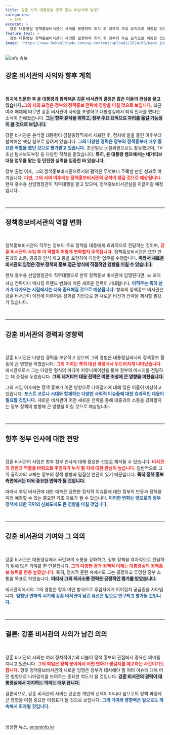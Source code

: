 ```yaml
---
title: 강훈 사의 대통령실 정책 홍보 비상사태 발생!
categories:
  - 정치
excerpt: >
  강훈 대통령실 정책홍보비서관이 사의를 표명하며 휴식 후 정부의 주요 요직으로 이동할 것으로 예상됩니다. 그의 퇴직은 윤 대통령과의 깊은 인연을 떠나 중요한 변화의 신호탄이 될 것입니다.
feature_text: >
  강훈 대통령실 정책홍보비서관이 사의를 표명하며 휴식 후 정부의 주요 요직으로 이동할 것으로 예상됩니다. 그의 퇴직은 윤 대통령과의 깊은 인연을 떠나 중요한 변화의 신호탄이 될 것입니다.
image: 'https://www.behealthy4u.com/wp-content/uploads/2024/06/news.jpg'
---
```


<p><img src="https://www.behealthy4u.com/wp-content/uploads/2024/06/news.jpg" alt="info 속보" /></p>

<h2 data-ke-size="size26">강훈 비서관의 사의와 향후 계획</h2>

<p data-ke-size="size16">&nbsp;</p>

<p><strong>정치에 입문한 후 윤 대통령과 함께해온 강훈 비서관의 결정은 많은 이들의 관심을 끌고 있습니다.</strong><b><span style="color: #ee2323;">그의 사의 표명은 정부의 정책홍보 전략에 영향을 미칠 것으로 보입니다.</span></b> 최근 여러 매체에 따르면 강훈 비서관이 사의를 표명하고 대통령실에서 퇴직 인사를 했다는 소식이 전해졌습니다. <b><span style="background-color: #21538527;">그는 향후 휴식을 취하고, 정부 주요 요직으로 자리를 옮길 가능성이 클 것으로 보입니다.</span></b></p>

<p>강훈 비서관은 윤석열 대통령이 검찰총장직에서 사퇴한 후, 정치에 발을 들인 이후부터 함께해온 핵심 참모로 알려져 있습니다. <b><span style="color: #1a5490;">그의 다양한 경력은 정부의 정책홍보에 매우 중요한 역할을 했던 것으로 평가받고 있습니다.</span></b> 조선일보 논설위원으로도 활동했으며, TV조선 탐사보도부장 등 다양한 직책을 맡았습니다. <b>특히, 윤 대통령 캠프에서는 네거티브 대응 업무를 맡는 등 탄탄한 실력을 입증한 바 있습니다.</b></p>

<p>정부 출범 이후, 그의 정책홍보비서관으로서의 활약은 무엇보다 주목할 만한 성과로 여겨집니다. <b><span style="color: #ee2323;">다만, 그의 사의 이후에는 정책홍보비서관의 공석이 생길 것으로 예상됩니다.</span></b> 현재 홍수용 선임행정관이 직무대행을 맡고 있으며, 정책홍보비서관실을 이끌어갈 예정입니다. </p>

<p data-ke-size="size16">&nbsp;</p>

<hr>

<h2 data-ke-size="size26">정책홍보비서관의 역할 변화</h2>

<p data-ke-size="size16">&nbsp;</p>

<p>정책홍보비서관의 직무는 정부의 주요 정책을 대중에게 효과적으로 전달하는 것이며, <b><span style="color: #ee2323;">강훈 비서관의 사임 후 이 역할이 어떻게 변화할지 주목됩니다.</span></b> 정책홍보비서관은 또한 언론과의 소통, 공공의 인식 제고 등을 포함하여 다양한 업무를 수행합니다. <b><span style="background-color: #21538527;">따라서 새로운 비서관의 임명은 정부 정책의 홍보 접근 방식에 직접적인 영향을 미칠 수 있습니다.</span></b></p>

<p>현재 홍수용 선임행정관이 직무대행으로 만약 정책홍보 비서관에 임명된다면, 📊 포지셔닝 전략이나 메시징 트렌드 변화에 따른 새로운 전략이 기대됩니다. <b><span style="color: #1a5490;">이직무는 특히 선거가 다가오는 시점에서는 더욱 중요해질 것으로 예상됩니다.</span></b> 향후의 정책홍보 비서관은 강훈 비서관이 이전에 이루어온 성과를 기반으로 한 새로운 비전과 전략을 제시할 필요가 있습니다. </p>

<p data-ke-size="size16">&nbsp;</p>

<hr>

<h2 data-ke-size="size26">강훈 비서관의 경력과 영향력</h2>

<p data-ke-size="size16">&nbsp;</p>

<p>강훈 비서관은 다양한 경력을 보유하고 있으며 그의 경험은 대통령실에서의 정책홍보 활동에 큰 영향을 미쳤습니다. <b><span style="color: #ee2323;">그의 기여는 특히 대선 과정에서 두드러지게 나타났습니다.</span></b> 비서관으로서 그는 다양한 형식의 미디어 커뮤니케이션을 통해 정부의 메시지를 전달하는 데 중점을 두었습니다. <b><span style="background-color: #21538527;">그의 네거티브 대응 전략은 여론 조성에 큰 영향을 미쳤습니다.</span></b> </p>

<p>그의 사임 이후에는 정책 홍보가 어떤 방향으로 나아갈지에 대해 많은 이들이 예상하고 있습니다. <b><span style="color: #1a5490;">포스트 코로나 시대와 함께하는 다양한 사회적 이슈들에 대한 효과적인 대응이 필요할 것입니다.</span></b> 새로운 비서관이 어떤 새로운 전략을 통해 대중과의 소통을 강화할지는 정부 정책의 방향에 큰 영향을 미칠 것으로 예상됩니다.</p>

<p data-ke-size="size16">&nbsp;</p>

<hr>

<h2 data-ke-size="size26">향후 정부 인사에 대한 전망</h2>

<p data-ke-size="size16">&nbsp;</p>

<p>강훈 비서관의 사임은 향후 정부 인사에 대해 중요한 신호로 해석될 수 있습니다. <b><span style="color: #ee2323;">비서관의 경험과 역할을 바탕으로 후임자가 누가 될 지에 대한 관심이 높습니다.</span></b> 일반적으로 고위 공직자의 교체는 정부의 정책 방향과 밀접한 연관이 있기 때문입니다. <b><span style="background-color: #21538527;">특히 정책 홍보 측면에서는 더욱 중요한 변화가 될 것입니다.</span></b></p>

<p>따라서 후임 비서관에 대한 예측은 당면한 정치적 이슈들에 대한 정부의 반응과 정책을 미리 예측할 수 있는 중요한 기초 자료가 될 수 있습니다. <b><span style="color: #1a5490;">이러한 변화는 앞으로의 정부 정책에 대한 국민의 신뢰도에도 큰 영향을 미칠 것입니다.</span></b></p>

<p data-ke-size="size16">&nbsp;</p>

<hr>

<h2 data-ke-size="size26">강훈 비서관의 기여와 그 의의</h2>

<p data-ke-size="size16">&nbsp;</p>

<p>강훈 비서관은 대통령실에서 국민과의 소통을 강화하고, 정부 정책을 효과적으로 전달하기 위해 많은 기여를 한 인물입니다. <b><span style="color: #ee2323;">그의 다양한 경과 정책적 이해는 대통령실의 정책홍보 능력을 한층 높였습니다.</span></b> 특히, 정치적 혼란 속에서도 그는 공정하고 투명한 정부 소통을 목표로 하였습니다. <b><span style="background-color: #21538527;">따라서 그의 의사소통 전략은 긍정적인 평가를 받았습니다.</span></b></p>

<p>비서관직에서의 그의 경험은 향후 어떤 방식으로 후임자에게 이어질지 궁금증을 자아냅니다. <b><span style="color: #1a5490;">엄청난 변화의 시기에 강훈 비서관이 남긴 유산은 앞으로 연구되고 평가될 것입니다.</span></b> </p>

<p data-ke-size="size16">&nbsp;</p>

<hr>

<h2 data-ke-size="size26">결론: 강훈 비서관의 사의가 남긴 의의</h2>

<p data-ke-size="size16">&nbsp;</p>

<p>강훈 비서관의 사의는 여러 정치적이슈와 더불어 정책 홍보의 관점에서 중요한 의미를 지니고 있습니다. <b><span style="color: #ee2323;">그의 퇴임은 정책 분야에서 어떤 변화가 생길지를 예고하는 사건이기도 합니다.</span></b> 향후 정책홍보비서관의 새로운 임명은 정부가 대처해야 할 여러 이슈에 대해 어떤 방향으로 나아갈지를 보여주는 중요한 척도가 될 것입니다. <b><span style="background-color: #21538527;">강훈 비서관의 경력이 대통령실에서 차지하는 의미는 매우 큽니다.</span></b></p>

<p>결론적으로, 강훈 비서관의 사의는 단순한 개인의 선택이 아니라 앞으로의 정책 과정에 큰 영향을 미칠 중요한 이정표가 될 것으로 보입니다. <b><span style="color: #1a5490;">그의 기여와 영향력은 앞으로도 계속해서 회자될 것입니다.</span></b></p>

<p data-ke-size="size16">&nbsp;</p>
생생한 뉴스, <a href="https://onioninfo.kr" rel="dofollow">onioninfo.kr</a>


